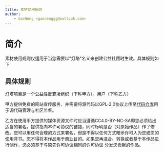 ```yaml
---
title: 素材使用规则
author: 
    - GaoNeng <gaonenggg@outlook.com>
---
```


# 简介

素材使用规则仅适用于当您需要以"灯塔"名义来创建公益社团时生效。具体规则如下

## 具体规则

灯塔项目是一个公益性反霸凌组织（下称甲方）。用户（下称乙方）

甲方提供免费的网站宣传服务，并需要将源代码以GPL-2.0协议上传至[代码仓库](https://github.com/GaoNeng-wWw/light-tower.top.git)用于源代码管理与社区监督。

乙方在使用甲方提供的媒体资源文件时应当遵循CC4.0-BY-NC-SA即您必须给出适当的署名，提供指向本许可协议的链接，同时标明是否（对原始作品）作了修改。您可以用任何合理的方式来署名，但是不得以任何方式暗示许可人为您或您的使用背书。您不得将本作品用于商业目的。如果您再混合、转换或者基于本作品进行创作，您必须基于与原先许可协议相同的许可协议 分发您贡献的作品。
